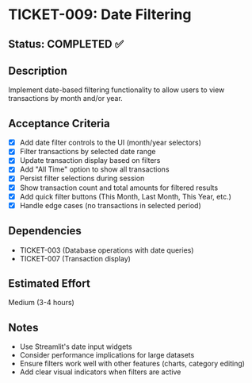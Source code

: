 # TICKET-009: Date Filtering

## Status: COMPLETED ✅

## Description
Implement date-based filtering functionality to allow users to view transactions by month and/or year.

## Acceptance Criteria
- [x] Add date filter controls to the UI (month/year selectors)
- [x] Filter transactions by selected date range
- [x] Update transaction display based on filters
- [x] Add "All Time" option to show all transactions
- [x] Persist filter selections during session
- [x] Show transaction count and total amounts for filtered results
- [x] Add quick filter buttons (This Month, Last Month, This Year, etc.)
- [x] Handle edge cases (no transactions in selected period)

## Dependencies
- TICKET-003 (Database operations with date queries)
- TICKET-007 (Transaction display)

## Estimated Effort
Medium (3-4 hours)

## Notes
- Use Streamlit's date input widgets
- Consider performance implications for large datasets
- Ensure filters work well with other features (charts, category editing)
- Add clear visual indicators when filters are active